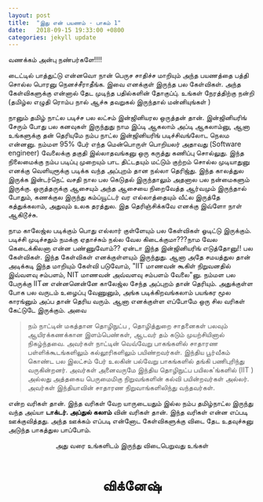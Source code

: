 ```yaml
---
layout: post
title:  "இது என் பயணம் - பாகம் 1"
date:   2018-09-15 19:33:00 +0800
categories: jekyll update
---
```


வணக்கம் அன்பு நண்பர்களே!!!!

டைட்டில்  பாத்துட்டு என்னவொ நான் பெருச சாதிச்ச மாறியும் அந்த பயணத்தை பத்தி சொல்ல பொரனு நெனச்சீராதீங்க. இவை எனக்குள் இருந்த பல கேள்விகள். அந்த கேள்விகளுக்கு என்னால் தேட முடிந்த பதில்களின் தோகுப்பு். உங்கள் நேரத்திற்கு நன்றி (தமிழ்ல எழுதி ரொம்ப நால் ஆச்சு தவறுகல் இருந்தால் மன்னியுங்கள் )

நானும் தமிழ் நாட்ல படிச்ச பல லட்சம் இன்ஜினியரல ஒருத்தன் தான். இன்ஜினியரிங் சேரும் போது பல கனவுகள் இருந்துது நாம இப்டி ஆகலாம் அப்டி ஆகலாம்னு, ஆனா உங்களுக்கு தன் தெரியுமே நம்ப நாட்ல இன்ஜினியரிங் படிச்சிவங்லோட நெலம என்னனு. நம்மள 95% பேர் எந்த மென்பொருள் பொறியலர் அதாவது (Software engineer) வேலைக்கு தகுதி இல்லாதவங்கனு ஒரு கருத்து கணிப்பு சொல்லுது. இந்த நிலைமைக்கு நம்ப படிப்பு முறையும் பாட திட்டதயும்  மட்டும் குற்றம் சொல்ல முடியாதுனு எனக்கு வெளியுரூக்கு படிக்க வந்த அப்புறம் தான நல்லா தெரிஜ்து. இந்த  காலத்துல இருக்க இன்டர்நெட் வசதி நால பல கெடுதல் இருந்தாலும் அதனால பல நன்மைகளும் இருக்கு. ஒருத்தருக்கு ஆசையும் அந்த ஆசையை  நிறைவேத்த ஆர்வமும் இருந்தால் போதும், கணக்குல இருந்து கம்ப்யூட்டர் வர எல்லாத்தையும் வீட்ல இருத்தே கத்துக்கலாம், அதுவும் உலக தரத்துல. இத தெரிஞ்சிக்கவே எனக்கு இவ்ளோ நாள் ஆகிடூச்சு.

நாம காலேஜ்ல படிக்கும் பொது எல்லார் குள்ளேயும் பல கேள்விகள் ஓடிட்டு இருக்கும். படிச்சி முடிச்சதும் நமக்கு ஏதாச்சும் நல்ல வேல கிடைக்குமா???நாம வேல கெடைக்கிலனா என்ன பண்ணுவோம்?? ஏன்டா இந்த இன்ஜினியரிங் எடுத்தோனு!! பல கேள்விகள். இந்த கேள்விகள் எனக்குள்ளயும் இருந்துது. ஆனா அதே சமயத்துல தான் அடிக்கடி இந்த மாறியும் கேள்வி படுவோம், "IIT மாணவன்  கூகிள்  நிறுவனதில் இவ்வளவு சம்பளம், NIT  மாணவன் அவ்வளவு சம்பளம் வேலை"னு. நம்மள பல பேருக்கு IITன என்னனென்னே காலேஜ்ல சேந்த அப்புறம் தான் தெரியும். அதுக்குள்ள போக பல வருடம் உழைப்பு வேணுனும், அங்க படிக்கிறவங்கலாம் பயங்கர மூல காரங்னும் அப்ப தான் தெரிய வரும். ஆனா எனக்குள்ள எப்போமே ஒரு சில வரிகள் கேட்டுடே இருக்கும். அவை

> நம் நாட்டின் மகத்தான தொழிநுட்ப , தொழித்துறை சாதனைகள் பலவும் ஆயிரக்கணக்கான இளம்பெண்கள், ஆடவர் தம் கடும் முயற்சியினால் நிகழ்ந்தவை. அவர்கள் நாட்டின் வெவ்வேறு பாகங்களில் சாதாரண பள்ளிக்கூடங்களிலும் கல்லூரிகளிலும் பயிண்றவர்கள். இந்திய பூர்வீகம் கொண்ட பல இலட்சம் பேர் உலகின் பல்வேறு பாகங்களில் தங்கி பணிபுரிந்து வருகின்றனர். அவர்கள் அனைவருமே இந்திய தொழிநுட்ப  பயிலக'ங்களில் (IIT ) அல்லது அத்தகைய பெருமைமிகு  நிறுவங்களின் கல்வி பயின்றவர்கள் அல்லர். அவர்கள் இந்தியாவின் சாதாரண நிறுவாங்களிலிந்து வந்தவர்கள்.    

என்ற வரிகள் தான். இந்த வரிகள் வேற யாருடையதும் இல்ல நம்ப தமிழ்நாட்ல இருந்து வந்த அய்யா **டாக்டர். அப்துல் கலாம்** வின் வரிகள் தான். இந்த வரிகள் என்ன எப்படி ஊக்குவித்தது. அந்த ஊக்கம் எப்படி என்னோட கேள்விகளுக்கு விடை தேட உதவுச்சுனு அடுந்த பாகத்துல பாப்போம்.<br>
<center>அது வரை உங்களிடம் இருந்து விடைபெறுவது உங்கள்</center><br>
<center><h1>விக்னேஷ்</h1></center>
